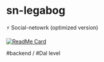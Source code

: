 # sn-legabog

⚡ Social-netowrk (optimized version)

[![ReadMe Card](https://github-readme-stats.vercel.app/api/pin/?username=Legabog&repo=sn-legabog)](https://github.com/Legabog/sn-legabog)

#backend / #Dal level
